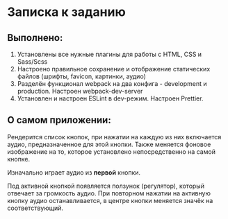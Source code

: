 # Записка к заданию

## Выполнено:

1. Установлены все нужные плагины для работы с HTML, CSS и Sass/Scss
2. Настроено правильное сохранение и отображение статических файлов (шрифты, favicon, картинки, аудио)
3. Разделён функционал webpack на два конфига - development и production. Настроен webpack-dev-server
4. Установлен и настроен ESLint в dev-режим. Настроен Prettier.

## О самом приложении:

Рендерится список кнопок, при нажатии на каждую из них включается аудио, предназначенное для этой кнопки. Также меняется фоновое изображение на то, которое установлено непосредственно на самой кнопке.

Изначально играет аудио из **первой** кнопки.

Под активной кнопкой появляется ползунок  (регулятор), который отвечает за громкость аудио. При повторном нажатии на активную кнопку аудио останавливается, в центре кнопки меняется значёк на соответствующий.
